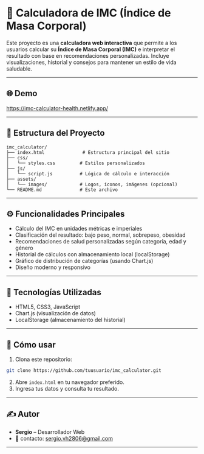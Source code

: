 # 🏥 Calculadora de IMC (Índice de Masa Corporal)

Este proyecto es una **calculadora web interactiva** que permite a los usuarios calcular su **Índice de Masa Corporal (IMC)** e interpretar el resultado con base en recomendaciones personalizadas. Incluye visualizaciones, historial y consejos para mantener un estilo de vida saludable.

---

## 🌐 Demo
https://imc-calculator-health.netlify.app/

---

## 📁 Estructura del Proyecto
```
imc_calculator/
├── index.html              # Estructura principal del sitio
├── css/
│   └── styles.css         # Estilos personalizados
├── js/
│   └── script.js          # Lógica de cálculo e interacción
├── assets/
│   └── images/            # Logos, íconos, imágenes (opcional)
└── README.md              # Este archivo
```

---

## ⚙️ Funcionalidades Principales
- Cálculo del IMC en unidades métricas e imperiales
- Clasificación del resultado: bajo peso, normal, sobrepeso, obesidad
- Recomendaciones de salud personalizadas según categoría, edad y género
- Historial de cálculos con almacenamiento local (localStorage)
- Gráfico de distribución de categorías (usando Chart.js)
- Diseño moderno y responsivo

---

## 🧠 Tecnologías Utilizadas
- HTML5, CSS3, JavaScript
- Chart.js (visualización de datos)
- LocalStorage (almacenamiento del historial)

---

## 📌 Cómo usar
1. Clona este repositorio:
```bash
git clone https://github.com/tuusuario/imc_calculator.git
```
2. Abre `index.html` en tu navegador preferido.
3. Ingresa tus datos y consulta tu resultado.

---

## ✍️ Autor
- **Sergio** – Desarrollador Web
- 📧 contacto: sergio.vh2806@gmail.com

---

